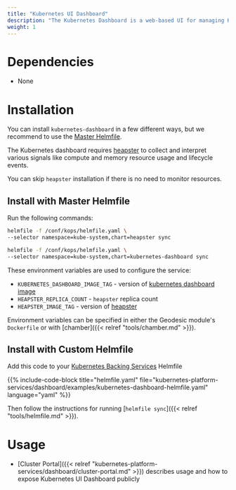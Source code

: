 ```yaml
---
title: "Kubernetes UI Dashboard"
description: "The Kubernetes Dashboard is a web-based UI for managing Kubernetes clusters and allows users to manage and troubleshoot applications running on Kubernetes"
weight: 1
---
```


# Dependencies

* None

# Installation

You can install `kubernetes-dashboard` in a few different ways, but we recommend to use the [Master Helmfile](https://github.com/cloudposse/geodesic/blob/master/rootfs/conf/kops/helmfile.yaml).

The Kubernetes dashboard requires [heapster](https://github.com/kubernetes/heapster) to collect and interpret various signals like compute and memory resource usage and lifecycle events.

You can skip `heapster` installation if there is no need to monitor resources.

## Install with Master Helmfile

Run the following commands:
```bash
helmfile -f /conf/kops/helmfile.yaml \
--selector namespace=kube-system,chart=heapster sync

helmfile -f /conf/kops/helmfile.yaml \
--selector namespace=kube-system,chart=kubernetes-dashboard sync
```

These environment variables are used to configure the service:

* `KUBERNETES_DASHBOARD_IMAGE_TAG` - version of [kubernetes dashboard image](https://github.com/kubernetes/dashboard/releases)
* `HEAPSTER_REPLICA_COUNT` - `heapster` replica count
* `HEAPSTER_IMAGE_TAG` - version of [heapster](https://github.com/kubernetes/heapster/releases)

Environment variables can be specified in either the Geodesic module's `Dockerfile` or with [chamber]({{< relref "tools/chamber.md" >}}).

## Install with Custom Helmfile

Add this code to your [Kubernetes Backing Services](/kubernetes-backing-services) Helmfile

{{% include-code-block  title="helmfile.yaml" file="kubernetes-platform-services/dashboard/examples/kubernetes-dashboard-helmfile.yaml" language="yaml" %}}

Then follow the instructions for running [`helmfile sync`]({{< relref "tools/helmfile.md" >}}).

# Usage

* [Cluster Portal]({{< relref "kubernetes-platform-services/dashboard/cluster-portal.md" >}}) describes usage and how to expose Kubernetes UI Dashboard publicly
